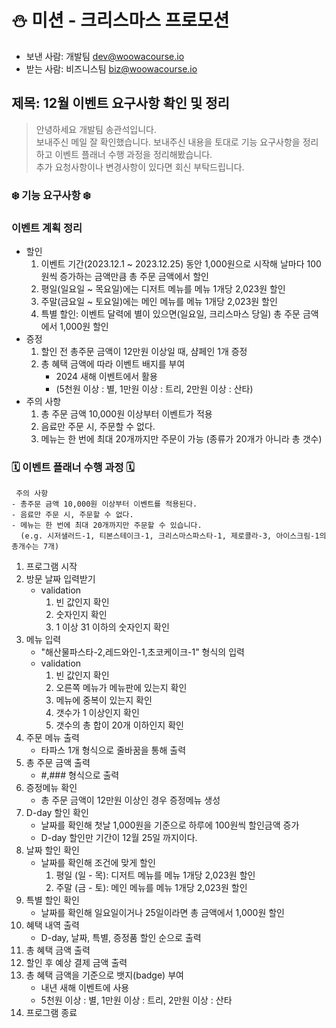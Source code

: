 # ⛄️ 미션 - 크리스마스 프로모션

- 보낸 사람: 개발팀 <dev@woowacourse.io>
- 받는 사람: 비즈니스팀 <biz@woowacourse.io>

## 제목: 12월 이벤트 요구사항 확인 및 정리

> 안녕하세요 개발팀 송관석입니다. <br>
> 보내주신 메일 잘 확인했습니다. 보내주신 내용을 토대로 기능 요구사항을 정리하고 이벤트 플래너 수행 과정을 정리해봤습니다.<br>
> 추가 요청사항이나 변경사항이 있다면 회신 부탁드립니다.

### ❄️ 기능 요구사항 ❄️

### 이벤트 계획 정리

- 할인
    1. 이벤트 기간(2023.12.1 ~ 2023.12.25) 동안 1,000원으로 시작해 날마다 100원씩 증가하는 금액만큼 총 주문 금액에서 할인
    2. 평일(일요일 ~ 목요일)에는 디저트 메뉴를 메뉴 1개당 2,023원 할인
    3. 주말(금요일 ~ 토요일)에는 메인 메뉴를 메뉴 1개당 2,023원 할인
    4. 특별 할인: 이벤트 달력에 별이 있으면(일요일, 크리스마스 당일) 총 주문 금액에서 1,000원 할인
- 증정
    1. 할인 전 총주문 금액이 12만원 이상일 때, 샴페인 1개 증정
    2. 총 혜택 금액에 따라 이벤트 배지를 부여
        - 2024 새해 이벤트에서 활용
        - (5천원 이상 : 별, 1만원 이상 : 트리, 2만원 이상 : 산타)
- 주의 사항
    1. 총 주문 금액 10,000원 이상부터 이벤트가 적용
    2. 음료만 주문 시, 주문할 수 없다.
    3. 메뉴는 한 번에 최대 20개까지만 주문이 가능 (종류가 20개가 아니라 총 갯수)

### 🗓️ 이벤트 플래너 수행 과정 🗓️

```
 주의 사항
- 총주문 금액 10,000원 이상부터 이벤트를 적용된다.
- 음료만 주문 시, 주문할 수 없다.
- 메뉴는 한 번에 최대 20개까지만 주문할 수 있습니다.
  (e.g. 시저샐러드-1, 티본스테이크-1, 크리스마스파스타-1, 제로콜라-3, 아이스크림-1의 총개수는 7개)
```

1. 프로그램 시작
2. 방문 날짜 입력받기
    - validation
        1. 빈 값인지 확인
        2. 숫자인지 확인
        3. 1 이상 31 이하의 숫자인지 확인
3. 메뉴 입력
    - "해산물파스타-2,레드와인-1,초코케이크-1" 형식의 입력
    - validation
        1. 빈 값인지 확인
        2. 오른쪽 메뉴가 메뉴판에 있는지 확인
        3. 메뉴에 중복이 있는지 확인
        4. 갯수가 1 이상인지 확인
        5. 갯수의 총 합이 20개 이하인지 확인
4. 주문 메뉴 출력
    - 타파스 1개 형식으로 줄바꿈을 통해 출력
5. 총 주문 금액 출력
    - #,### 형식으로 출력
6. 증정메뉴 확인
    - 총 주문 금액이 12만원 이상인 경우 증정메뉴 생성
7. D-day 할인 확인
    - 날짜를 확인해 첫날 1,000원을 기준으로 하루에 100원씩 할인금액 증가
    - D-day 할인만 기간이 12월 25일 까지이다.
8. 날짜 할인 확인
    - 날짜를 확인해 조건에 맞게 할인
        1. 평일 (일 - 목): 디저트 메뉴를 메뉴 1개당 2,023원 할인
        2. 주말 (금 - 토): 메인 메뉴를 메뉴 1개당 2,023원 할인
9. 특별 할인 확인
    - 날짜를 확인해 일요일이거나 25일이라면 총 금액에서 1,000원 할인
10. 혜택 내역 출력
    - D-day, 날짜, 특별, 증정품 할인 순으로 출력
11. 총 혜택 금액 출력
12. 할인 후 예상 결제 금액 출력
13. 총 혜택 금액을 기준으로 뱃지(badge) 부여
    - 내년 새해 이벤트에 사용
    - 5천원 이상 : 별, 1만원 이상 : 트리, 2만원 이상 : 산타
14. 프로그램 종료
